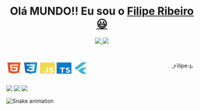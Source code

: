 <h1 align="center">
    Olá MUNDO!! Eu sou o 
    <a href=https://www.linkedin.com/in/filipe-ribeiro-caldas-67a836258/>Filipe Ribeiro 😃️</a>
</h1>

<div align="center">
  <a href="https://github.com/duribeiro">
    <img height="150em" src="https://github-readme-stats.vercel.app/api?username=Fiiliperibeiro&count_private=true&include_all_commits=true&show_icons=true&theme=dracula&hide_border=false&show_owner=true"/>
    <img height="150em" src="https://github-readme-stats.vercel.app/api/top-langs/?username=Fiiliperibeiro&theme=dracula&hide_border=false&&layout=compact"/>
  </a>
</div>

##

<div style="display: inline_block"><br>
  
  <img align="center" alt="HTML" height="30" width="40" src="https://raw.githubusercontent.com/devicons/devicon/master/icons/html5/html5-original.svg">
  <img align="center" alt="CSS" height="30" width="40" src="https://raw.githubusercontent.com/devicons/devicon/master/icons/css3/css3-original.svg">
  <img align="center" alt="Js" height="30" width="40" src="https://raw.githubusercontent.com/devicons/devicon/master/icons/javascript/javascript-plain.svg">
  <img align="center" alt="Ts" height="30" width="40" src="https://raw.githubusercontent.com/devicons/devicon/master/icons/typescript/typescript-plain.svg">
  <img align="center" alt="Flutter" height="30" width="40" src="https://raw.githubusercontent.com/devicons/devicon/master/icons/flutter/flutter-plain.svg">
  <img align="right" alt="Filipe-pic" height="150" style="border-radius:50px;" src="https://cdn.discordapp.com/attachments/1078878078467592255/1078879265715654747/Gif-Filipe.gif">
  
</div>

##

<div> 

  <a href="https://instagram.com/Fiiliperibeiro_" target="_blank"><img src="https://img.shields.io/badge/-Instagram-%23E4405F?style=for-the-badge&logo=instagram&logoColor=white" target="_blank"></a>
  <a href = "mailto:Filipecaldas3999@gmail.com"><img src="https://img.shields.io/badge/-Gmail-%23333?style=for-the-badge&logo=gmail&logoColor=white" target="_blank"></a>
  <a href="https://www.linkedin.com/in/filipe-ribeiro-caldas-67a836258/" target="_blank"><img src="https://img.shields.io/badge/-LinkedIn-%230077B5?style=for-the-badge&logo=linkedin&logoColor=white" target="_blank"></a> 
  
</div>

 ![Snake animation](https://github.com/danielbped/danielbped/blob/output/github-contribution-grid-snake.svg)
